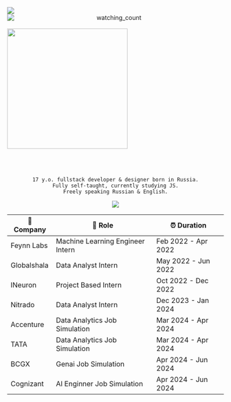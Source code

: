 
<div align="center" class="head-me" style="display: flex; flex-flow: column wrap;">
	<img src="https://api.statusbadges.me/badge/status/301035790891352076"/> <img src="https://komarev.com/ghpvc/?username=nichind&color=9963B3" alt="watching_count" /><br>
	<img src="https://s3.getstickerpack.com/storage/uploads/sticker-pack/genshin-impact-yae-miko/sticker_1.png?be529a633c95ff7c5e1c385f183f6ab2&d=200x200" width="280" height="280"/>
	<br>
	<br><br>
 
	17 y.o. fullstack developer & designer born in Russia.
 	Fully self-taught, currently studying JS.
  	Freely speaking Russian & English.
</div>









<div align="center">
    <div align="center">
        <img src="https://skillicons.dev/icons?i=aws,azure,bash,bitbucket,bootstrap,c,cs,cpp,cassandra,cloudflare,css,debian,discord,bots,django,docker,dynamodb,elasticsearch,fastapi,flask,gcp,git,githubactions,gitlab,grafana,heroku,html,js,jenkins,kafka,kali,kubernetes,linux,mysql,opencv,postman,prometheus,processing,py,pytorch,pycharm,r,sqlite,sublime,sklearn,tensorflow,terraform,ubuntu,vim,vscode,yarn"/>
    </div>
</div>















<div align="center">

| 🏢 Company | 💼 Role | ⏰ Duration |
| --- | --- | --- |
| Feynn Labs | Machine Learning Engineer Intern | Feb 2022 - Apr 2022 |
| Globalshala | Data Analyst Intern | May 2022 - Jun 2022 |
| INeuron | Project Based Intern | Oct 2022 - Dec 2022 |
| Nitrado | Data Analyst Intern | Dec 2023 - Jan 2024 |
| Accenture | Data Analytics Job Simulation | Mar 2024 - Apr 2024 |
| TATA | Data Analytics Job Simulation | Mar 2024 - Apr 2024 |
| BCGX | Genai Job Simulation | Apr 2024 - Jun 2024 |
| Cognizant | AI Enginner Job Simulation | Apr 2024 - Jun 2024 |

</div>
